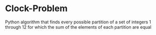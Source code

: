 # Clock-Problem
Python algorithm that finds every possible partition of a set of integers 1 through 12 for which the sum of the elements of each partition are equal
